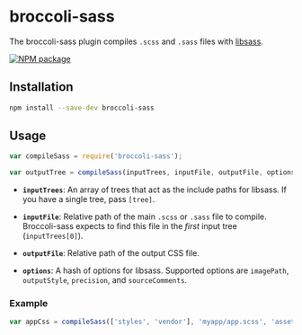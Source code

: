 # broccoli-sass

The broccoli-sass plugin compiles `.scss` and `.sass` files with
[libsass](https://github.com/hcatlin/libsass).

[![NPM package](https://img.shields.io/npm/v/broccoli-sass.svg)](https://www.npmjs.com/package/broccoli-sass)

## Installation

```bash
npm install --save-dev broccoli-sass
```

## Usage

```js
var compileSass = require('broccoli-sass');

var outputTree = compileSass(inputTrees, inputFile, outputFile, options);
```

* **`inputTrees`**: An array of trees that act as the include paths for
  libsass. If you have a single tree, pass `[tree]`.

* **`inputFile`**: Relative path of the main `.scss` or `.sass` file to compile.
  Broccoli-sass expects to find this file in the *first* input tree
  (`inputTrees[0]`).

* **`outputFile`**: Relative path of the output CSS file.

* **`options`**: A hash of options for libsass. Supported options are
  `imagePath`, `outputStyle`, `precision`, and `sourceComments`.

### Example

```js
var appCss = compileSass(['styles', 'vendor'], 'myapp/app.scss', 'assets/app.css');
```
